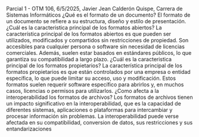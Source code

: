 Parcial 1 - OTM 106, 6/5/2025, Javier Jean Calderón Quispe, Carrera de Sistemas Informáticos 
¿Qué es el formato de un documento? 
El formato de un documento se refiere a su estructura, diseño y estilo de presentación.
¿Cuál es la caracteristica principal de los formatos abiertos?
La característica principal de los formatos abiertos es que pueden ser utilizados, modificados y compartidos sin restricciones de propiedad. Son accesibles para cualquier persona o software sin necesidad de licencias comerciales. Además, suelen estar basados en estándares públicos, lo que garantiza su compatibilidad a largo plazo.
¿Cuál es la caracteristica principal de los formatos propietarios?
La característica principal de los formatos propietarios es que están controlados por una empresa o entidad específica, lo que puede limitar su acceso, uso y modificación. Estos formatos suelen requerir software específico para abrirlos y, en muchos casos, licencias o permisos para utilizarlos.
¿Como afecta a la interoperabilidad los formatos de archivos?
Los formatos de archivos tienen un impacto significativo en la interoperabilidad, que es la capacidad de diferentes sistemas, aplicaciones o plataformas para intercambiar y procesar información sin problemas. La interoperabilidad puede verse afectada en su compatibilidad, conversion de datos, sus restricciones y sus entandarizaciones

